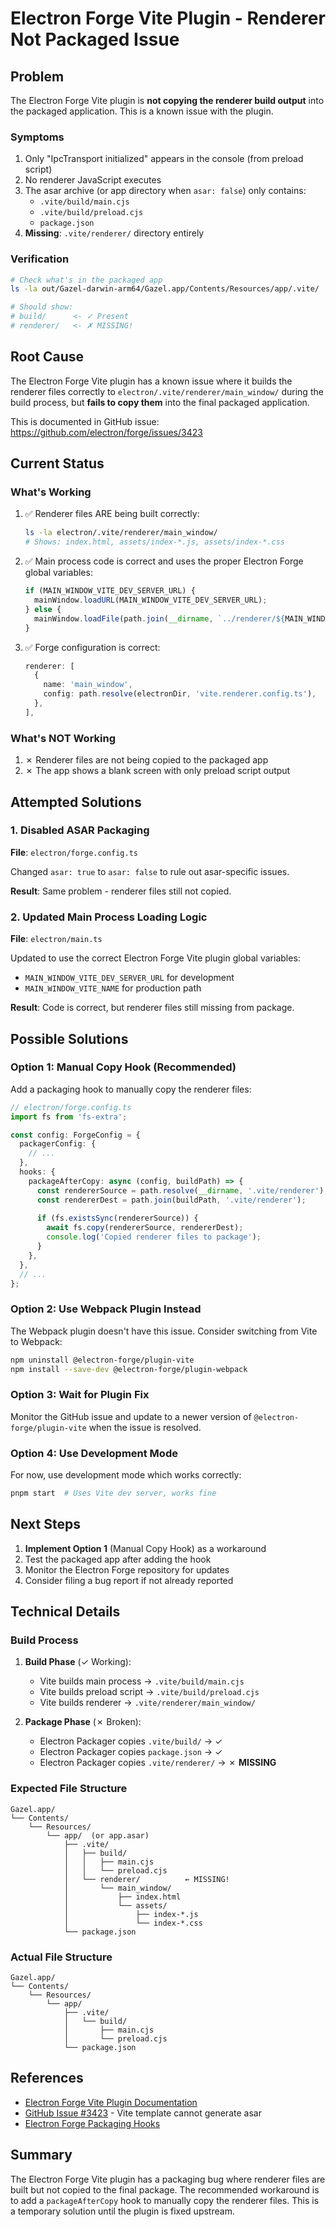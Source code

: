 # Electron Forge Vite Plugin - Renderer Not Packaged Issue

## Problem

The Electron Forge Vite plugin is **not copying the renderer build output** into the packaged application. This is a known issue with the plugin.

### Symptoms

1. Only "IpcTransport initialized" appears in the console (from preload script)
2. No renderer JavaScript executes
3. The asar archive (or app directory when `asar: false`) only contains:
   - `.vite/build/main.cjs`
   - `.vite/build/preload.cjs`
   - `package.json`
4. **Missing**: `.vite/renderer/` directory entirely

### Verification

```bash
# Check what's in the packaged app
ls -la out/Gazel-darwin-arm64/Gazel.app/Contents/Resources/app/.vite/

# Should show:
# build/      <- ✓ Present
# renderer/   <- ✗ MISSING!
```

## Root Cause

The Electron Forge Vite plugin has a known issue where it builds the renderer files correctly to `electron/.vite/renderer/main_window/` during the build process, but **fails to copy them** into the final packaged application.

This is documented in GitHub issue: https://github.com/electron/forge/issues/3423

## Current Status

### What's Working

1. ✅ Renderer files ARE being built correctly:
   ```bash
   ls -la electron/.vite/renderer/main_window/
   # Shows: index.html, assets/index-*.js, assets/index-*.css
   ```

2. ✅ Main process code is correct and uses the proper Electron Forge global variables:
   ```typescript
   if (MAIN_WINDOW_VITE_DEV_SERVER_URL) {
     mainWindow.loadURL(MAIN_WINDOW_VITE_DEV_SERVER_URL);
   } else {
     mainWindow.loadFile(path.join(__dirname, `../renderer/${MAIN_WINDOW_VITE_NAME}/index.html`));
   }
   ```

3. ✅ Forge configuration is correct:
   ```typescript
   renderer: [
     {
       name: 'main_window',
       config: path.resolve(electronDir, 'vite.renderer.config.ts'),
     },
   ],
   ```

### What's NOT Working

1. ✗ Renderer files are not being copied to the packaged app
2. ✗ The app shows a blank screen with only preload script output

## Attempted Solutions

### 1. Disabled ASAR Packaging

**File**: `electron/forge.config.ts`

Changed `asar: true` to `asar: false` to rule out asar-specific issues.

**Result**: Same problem - renderer files still not copied.

### 2. Updated Main Process Loading Logic

**File**: `electron/main.ts`

Updated to use the correct Electron Forge Vite plugin global variables:
- `MAIN_WINDOW_VITE_DEV_SERVER_URL` for development
- `MAIN_WINDOW_VITE_NAME` for production path

**Result**: Code is correct, but renderer files still missing from package.

## Possible Solutions

### Option 1: Manual Copy Hook (Recommended)

Add a packaging hook to manually copy the renderer files:

```typescript
// electron/forge.config.ts
import fs from 'fs-extra';

const config: ForgeConfig = {
  packagerConfig: {
    // ...
  },
  hooks: {
    packageAfterCopy: async (config, buildPath) => {
      const rendererSource = path.resolve(__dirname, '.vite/renderer');
      const rendererDest = path.join(buildPath, '.vite/renderer');
      
      if (fs.existsSync(rendererSource)) {
        await fs.copy(rendererSource, rendererDest);
        console.log('Copied renderer files to package');
      }
    },
  },
  // ...
};
```

### Option 2: Use Webpack Plugin Instead

The Webpack plugin doesn't have this issue. Consider switching from Vite to Webpack:

```bash
npm uninstall @electron-forge/plugin-vite
npm install --save-dev @electron-forge/plugin-webpack
```

### Option 3: Wait for Plugin Fix

Monitor the GitHub issue and update to a newer version of `@electron-forge/plugin-vite` when the issue is resolved.

### Option 4: Use Development Mode

For now, use development mode which works correctly:

```bash
pnpm start  # Uses Vite dev server, works fine
```

## Next Steps

1. **Implement Option 1** (Manual Copy Hook) as a workaround
2. Test the packaged app after adding the hook
3. Monitor the Electron Forge repository for updates
4. Consider filing a bug report if not already reported

## Technical Details

### Build Process

1. **Build Phase** (✓ Working):
   - Vite builds main process → `.vite/build/main.cjs`
   - Vite builds preload script → `.vite/build/preload.cjs`
   - Vite builds renderer → `.vite/renderer/main_window/`

2. **Package Phase** (✗ Broken):
   - Electron Packager copies `.vite/build/` → ✓
   - Electron Packager copies `package.json` → ✓
   - Electron Packager copies `.vite/renderer/` → ✗ **MISSING**

### Expected File Structure

```
Gazel.app/
└── Contents/
    └── Resources/
        └── app/  (or app.asar)
            ├── .vite/
            │   ├── build/
            │   │   ├── main.cjs
            │   │   └── preload.cjs
            │   └── renderer/          ← MISSING!
            │       └── main_window/
            │           ├── index.html
            │           └── assets/
            │               ├── index-*.js
            │               └── index-*.css
            └── package.json
```

### Actual File Structure

```
Gazel.app/
└── Contents/
    └── Resources/
        └── app/
            ├── .vite/
            │   └── build/
            │       ├── main.cjs
            │       └── preload.cjs
            └── package.json
```

## References

- [Electron Forge Vite Plugin Documentation](https://www.electronforge.io/config/plugins/vite)
- [GitHub Issue #3423](https://github.com/electron/forge/issues/3423) - Vite template cannot generate asar
- [Electron Forge Packaging Hooks](https://www.electronforge.io/config/hooks)

## Summary

The Electron Forge Vite plugin has a packaging bug where renderer files are built but not copied to the final package. The recommended workaround is to add a `packageAfterCopy` hook to manually copy the renderer files. This is a temporary solution until the plugin is fixed upstream.

